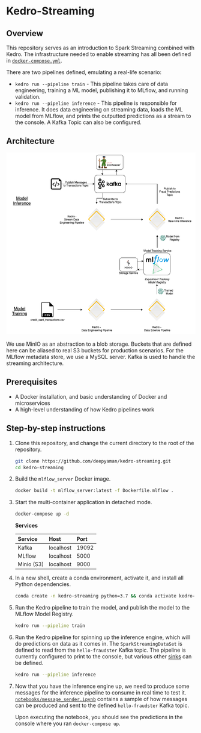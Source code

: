 # Kedro-Streaming

## Overview

This repository serves as an introduction to Spark Streaming combined with Kedro. The infrastructure needed to enable
streaming has all been defined in [`docker-compose.yml`](docker-compose.yml).

There are two pipelines defined, emulating a real-life scenario:

- `kedro run --pipeline train` - This pipeline takes care of data engineering, training a ML model, publishing it to
  MLflow, and running validation.
- `kedro run --pipeline inference` - This pipeline is responsible for inference. It does data engineering on streaming
  data, loads the ML model from MLflow, and prints the outputted predictions as a stream to the console.
  A Kafka Topic can also be configured.

## Architecture

![Kedro-Streaming](./streaming_kedro.png)

We use MinIO as an abstraction to a blob storage. Buckets that are defined here can be aliased to real S3 buckets for
production scenarios. For the MLflow metadata store, we use a MySQL server. Kafka is used to handle the streaming
architecture.

## Prerequisites

- A Docker installation, and basic understanding of Docker and microservices
- A high-level understanding of how Kedro pipelines work

## Step-by-step instructions

1. Clone this repository, and change the current directory to the root of the repository.

    ```bash
    git clone https://github.com/deepyaman/kedro-streaming.git
    cd kedro-streaming
    ```

2. Build the `mlflow_server` Docker image.

    ```bash
    docker build -t mlflow_server:latest -f Dockerfile.mlflow .
    ```

3. Start the multi-container application in detached mode.

    ```bash
    docker-compose up -d
    ```

    **Services**

    | Service    | Host      | Port  |
    | ---------- | --------- | ----- |
    | Kafka      | localhost | 19092 |
    | MLflow     | localhost | 5000  |
    | Minio (S3) | localhost | 9000  |

4. In a new shell, create a conda environment, activate it, and install all Python dependencies.

    ```bash
    conda create -n kedro-streaming python=3.7 && conda activate kedro-streaming && pip install -e src/
    ```

5. Run the Kedro pipeline to train the model, and publish the model to the MLflow Model Registry.

    ```bash
    kedro run --pipeline train
    ```

6. Run the Kedro pipeline for spinning up the inference engine, which will do predictions on data as it comes in.
   The `SparkStreamingDataSet` is defined to read from the `hello-fraudster` Kafka topic. The pipeline is currently configured
   to print to the console, but various other
   [sinks](https://spark.apache.org/docs/latest/structured-streaming-programming-guide.html#output-sinks) can be defined.

    ```bash
    kedro run --pipeline inference
    ```

7. Now that you have the inference engine up, we need to produce some messages for the inference pipeline to
   consume in real time to test it. [`notebooks/message_sender.ipynb`](./notebooks/message_sender.ipynb) contains a sample of how
   messages can be produced and sent to the defined `hello-fraudster` Kafka topic.

   Upon executing the notebook, you should see the predictions in the console where you ran `docker-compose up`.
